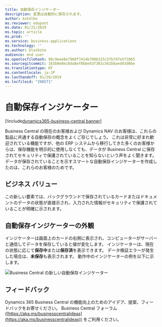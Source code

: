 ```yaml
---
title: 自動保存インジケーター
description: 変更は自動的に保存されます。
author: kotelko
ms.reviewer: edupont
ms.date: 01/21/2019
ms.topic: article
ms.prod: ''
ms.service: business-applications
ms.technology: ''
ms.author: blazkote
audience: end user
ms.openlocfilehash: 98c9eee8e7968f7414b700b325c5fb7d7e5f1865
ms.sourcegitcommit: 163b0e8ec8da8ef8bbe43f302c561bbaed43d0be
ms.translationtype: HT
ms.contentlocale: ja-JP
ms.lasthandoff: 01/28/2019
ms.locfileid: "290571"
---
```

# <a name="autosave-indicator"></a>自動保存インジケーター
[!include[dynamics365-business-central banner](../includes/dynamics365-business-central.md)]

Business Central の現在のお客様および Dynamics NAV のお客様は、これらの製品に共通する自動保存の概念をよくご存じでしょう。 これは非常に好まれ歓迎されている機能ですが、他の ERP システムから移行してきた多くのお客様からは、保存機能を明示的に使用しなくても、データが Business Central に保存されてセキュリティで保護されていることを知らないという声をよく聞きます。 データが保存されていることを示すスマートな自動保存インジケーターを作成したのは、これらのお客様のためです。  

## <a name="business-value"></a>ビジネス バリュー
この新しい要素では、バックグラウンドで保存されているカードまたはドキュメントのデータの状態が直接示され、入力された情報がセキュリティで保護されていることが明確に示されます。 

## <a name="autosave-indicator-appearance"></a>自動保存インジケーターの外観   
インジケーターは画面上のカードの右側に表示され、コンピューターがサーバーと通信してデータを保存していると値が変化します。 インジケーターは、現在の状態に応じて**保存中**または**保存済**を表示できます。 データ検証エラーが発生した場合は、**未保存**も表示されます。 動作中のインジケーターの例を以下に示します。

![Business Central の新しい自動保存インジケーター](media/autosave.png "自動保存インジケーター") 


## <a name="tell-us-what-you-think"></a>フィードバック
Dynamics 365 Business Central の機能向上のためのアイデア、提案、フィードバックをお寄せください。 Business Central フォーラム ([https://aka.ms/businesscentralideas](https://aka.ms/businesscentralideas)) をご利用ください。
